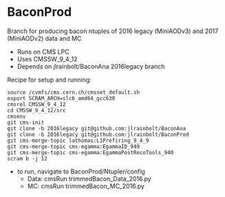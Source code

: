 BaconProd
=========

Branch for producing bacon ntuples of 2016 legacy (MiniAODv3) and 2017 (MiniAODv2) data and MC

 * Runs on CMS LPC
 * Uses CMSSW_9_4_12
 * Depends on jlrainbolt/BaconAna 2016legacy branch


Recipe for setup and running:

```Shell
source /cvmfs/cms.cern.ch/cmsset_default.sh
export SCRAM_ARCH=slc6_amd64_gcc630
cmsrel CMSSW_9_4_12
cd CMSSW_9_4_12/src
cmsenv
git cms-init
git clone -b 2016legacy git@github.com:jlrainbolt/BaconAna
git clone -b 2016legacy git@github.com:jlrainbolt/BaconProd
git cms-merge-topic lathomas:L1Prefiring_9_4_9
git cms-merge-topic cms-egamma:EgammaID_949
git cms-merge-topic cms-egamma:EgammaPostRecoTools_940
scram b -j 12
```

* to run, navigate to BaconProd/Ntupler/config
    + Data: cmsRun trimmedBacon_Data_2016.py
    + MC: cmsRun trimmedBacon_MC_2016.py
